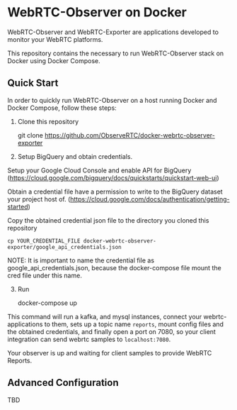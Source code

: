 # WebRTC-Observer on Docker

WebRTC-Observer and WebRTC-Exporter are applications developed to monitor your WebRTC platforms. 

This repository contains the necessary to run WebRTC-Observer stack on Docker using Docker Compose.

## Quick Start

In order to quickly run WebRTC-Observer on a host running Docker and Docker Compose, 
follow these steps:

1. Clone this repository 

    
    git clone https://github.com/ObserveRTC/docker-webrtc-observer-exporter
    
    
2. Setup BigQuery and obtain credentials.

Setup your Google Cloud Console and enable API for BigQuery 
(https://cloud.google.com/bigquery/docs/quickstarts/quickstart-web-ui)

Obtain a credential file have a permission to write to the BigQuery dataset 
your project host of. 
(https://cloud.google.com/docs/authentication/getting-started)

Copy the obtained credential json file to the directory you cloned this repository

    cp YOUR_CREDENTIAL_FILE docker-webrtc-observer-exporter/google_api_credentials.json
    
NOTE: It is important to name the credential file as google_api_credentials.json, because 
the docker-compose file mount the cred file under this name.

3. Run

    
    docker-compose up
    
 
This command will run a kafka, and mysql instances, connect your webrtc- applications to them, 
sets up a topic name `reports`, mount config files and the obtained credentials, 
and finally open a port on 7080, so your client integration can send 
webrtc samples to `localhost:7080`. 

Your observer is up and waiting for client samples to provide WebRTC Reports.


## Advanced Configuration

TBD 
 




